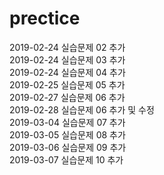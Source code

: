 # prectice

2019-02-24 실습문제 02 추가  
2019-02-24 실습문제 03 추가  
2019-02-24 실습문제 04 추가  
2019-02-25 실습문제 05 추가  
2019-02-27 실습문제 06 추가  
2019-02-28 실습문제 06 추가 및 수정  
2019-03-04 실습문제 07 추가  
2019-03-05 실습문제 08 추가  
2019-03-06 실습문제 09 추가  
2019-03-07 실습문제 10 추가
